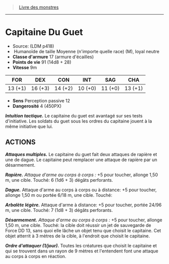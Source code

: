 ﻿> [Livre des monstres](tome_of_beasts.md)

---

# Capitaine Du Guet

- Source: (LDM p418)
-  Humanoïde de taille Moyenne (n'importe quelle race) (M), loyal neutre
- **Classe d'armure** 17 (armure d'écailles)
- **Points de vie** 91 (14d8 + 28)
- **Vitesse** 9m

|FOR|DEX|CON|INT|SAG|CHA|
|---|---|---|---|---|---|
|13 (+1)|16 (+3)|14 (+2)|10 (+0)|11 (+0)|13 (+1)|

- **Sens** Perception passive 12
- **Dangerosité** 4 (450PX)

**_Intuition tactique._** Le capitaine du guet est avantagé sur ses tests d'initiative. Les soldats du guet sous les ordres du capitaine jouent à la même initiative que lui.

## ACTIONS

**_Attaques multiples._** Le capitaine du guet fait deux attaques de rapière et une de dague. Le capitaine peut remplacer une attaque de rapière par un désarmement.

**_Rapière._** _Attaque d'arme au corps à corps :_ +5 pour toucher, allonge 1,50 m, une cible. Touché: 6 (1d6 + 3) dégâts perforants.

**_Dague._** Attaque d'arme au corps à corps ou à distance: +5 pour toucher, allonge 1,50 m ou portée 6/18 m, une cible. Touché:

**_Arbalète légère._** Attaque d'arme à distance: +5 pour toucher, portée 24/96 m, une cible. Touché: 7 (1d8 + 3) dégâts perforants.

**_Désarmement._** _Attaque d'arme au corps à corps :_ +5 pour toucher, allonge 1,50 m, une cible. Touché: la cible doit réussir un jet de sauvegarde de Force DD 13, sans quoi elle lâche un objet tenu que choisit le capitaine. Cet objet atterrit à 3 mètres de la cible, à l'endroit que choisit le capitaine.

**_Ordre d'attaquer (1/jour)._** Toutes les créatures que choisit le capitaine et qui se trouvent dans un rayon de 9 mètres et l'entendent font une attaque au corps à corps en réaction.

